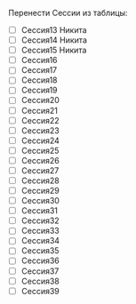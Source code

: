 Перенести Сессии из таблицы:
- [ ] Сессия13 Никита
- [ ] Сессия14 Никита
- [ ] Сессия15 Никита
- [ ] Сессия16
- [ ] Сессия17
- [ ] Сессия18
- [ ] Сессия19
- [ ] Сессия20
- [ ] Сессия21
- [ ] Сессия22
- [ ] Сессия23
- [ ] Сессия24
- [ ] Сессия25
- [ ] Сессия26
- [ ] Сессия27
- [ ] Сессия28
- [ ] Сессия29
- [ ] Сессия30
- [ ] Сессия31
- [ ] Сессия32
- [ ] Сессия33
- [ ] Сессия34
- [ ] Сессия35
- [ ] Сессия36
- [ ] Сессия37
- [ ] Сессия38
- [ ] Сессия39